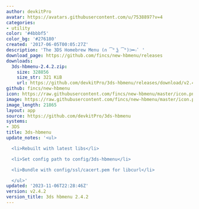 ```yaml
---
author: devkitPro
avatar: https://avatars.githubusercontent.com/u/7538897?v=4
categories:
- utility
color: '#4bbbf5'
color_bg: '#276180'
created: '2017-06-05T00:05:27Z'
description: 'The 3DS Homebrew Menu (∩ ͡° ͜ʖ ͡°)⊃━☆ﾟ '
download_page: https://github.com/fincs/new-hbmenu/releases
downloads:
  3ds-hbmenu-2.4.2.zip:
    size: 328856
    size_str: 321 KiB
    url: https://github.com/devkitPro/3ds-hbmenu/releases/download/v2.4.2/3ds-hbmenu-2.4.2.zip
github: fincs/new-hbmenu
icon: https://raw.githubusercontent.com/fincs/new-hbmenu/master/icon.png
image: https://raw.githubusercontent.com/fincs/new-hbmenu/master/icon.png
image_length: 21865
layout: app
source: https://github.com/devkitPro/3ds-hbmenu
systems:
- 3DS
title: 3ds-hbmenu
update_notes: '<ul>

  <li>Rebuilt with latest libs</li>

  <li>Set config path to config/3ds-hbmenu</li>

  <li>Bundle with config/ssl/cacert.pem for libcurl</li>

  </ul>'
updated: '2023-11-06T22:28:46Z'
version: v2.4.2
version_title: 3ds hbmenu 2.4.2
---
```

